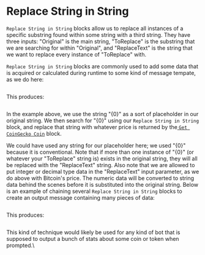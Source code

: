 # Replace String in String

`Replace String in String` blocks allow us to replace all instances of a specific substring found within some string with a third string. They have three inputs: "Original" is the main string, "ToReplace" is the substring that we are searching for within "Original", and "ReplaceText" is the string that we want to replace every instance of "ToReplace" with.&#x20;

`Replace String in String` blocks are commonly used to add some data that is acquired or calculated during runtime to some kind of message tempate, as we do here:

<figure><img src="https://i.imgur.com/Cvk90bE.png" alt=""><figcaption></figcaption></figure>

This produces:&#x20;

<figure><img src="https://i.imgur.com/OaRaiwY.png" alt=""><figcaption></figcaption></figure>

In the example above, we use the string "{0}" as a sort of placeholder in our original string. We then search for "{0}" using our `Replace String in String` block, and replace that string with whatever price is returned by the[ `Get CoinGecko Coin`](../coingecko/get-coingecko-coin.md) block.

We could have used any string for our placeholder here; we used "{0}" because it is conventional. Note that if more than one instance of "{0}" (or whatever your "ToReplace" string is) exists in the original string, they will all be replaced with the "ReplaceText" string. Also note that we are allowed to put integer or decimal type data in the "ReplaceText" input parameter, as we do above with Bitcoin's price. The numeric data will be converted to string data behind the scenes before it is substituted into the original string. Below is an example of chaining several `Replace String in String` blocks to create an output message containing many pieces of data:

<figure><img src="https://i.imgur.com/uf0xw8a.png" alt=""><figcaption></figcaption></figure>

This produces:&#x20;

<figure><img src="https://i.imgur.com/SristQQ.png" alt=""><figcaption></figcaption></figure>

This kind of technique would likely be used for any kind of bot that is supposed to output a bunch of stats about some coin or token when prompted.\
